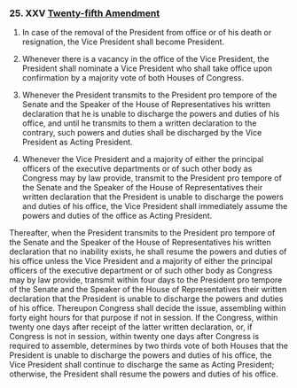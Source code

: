 ### 25. **XXV** [Twenty-fifth Amendment](https://en.wikipedia.org/wiki/Twenty-fifth_Amendment_to_the_United_States_Constitution)

1. In case of the removal of the President from office or of his death or resignation, the Vice President shall become President.

2. Whenever there is a vacancy in the office of the Vice President, the President shall nominate a Vice President who shall take office upon confirmation by a majority vote of both Houses of Congress.

3. Whenever the President transmits to the President pro tempore of the Senate and the Speaker of the House of Representatives his written declaration that he is unable to discharge the powers and duties of his office, and until he transmits to them a written declaration to the contrary, such powers and duties shall be discharged by the Vice President as Acting President.

4. Whenever the Vice President and a majority of either the principal officers of the executive departments or of such other body as Congress may by law provide, transmit to the President pro tempore of the Senate and the Speaker of the House of Representatives their written declaration that the President is unable to discharge the powers and duties of his office, the Vice President shall immediately assume the powers and duties of the office as Acting President.

Thereafter, when the President transmits to the President pro tempore of the Senate and the Speaker of the House of Representatives his written declaration that no inability exists, he shall resume the powers and duties of his office unless the Vice President and a majority of either the principal officers of the executive department or of such other body as Congress may by law provide, transmit within four days to the President pro tempore of the Senate and the Speaker of the House of Representatives their written declaration that the President is unable to discharge the powers and duties of his office. Thereupon Congress shall decide the issue, assembling within forty eight hours for that purpose if not in session. If the Congress, within twenty one days after receipt of the latter written declaration, or, if Congress is not in session, within twenty one days after Congress is required to assemble, determines by two thirds vote of both Houses that the President is unable to discharge the powers and duties of his office, the Vice President shall continue to discharge the same as Acting President; otherwise, the President shall resume the powers and duties of his office.

